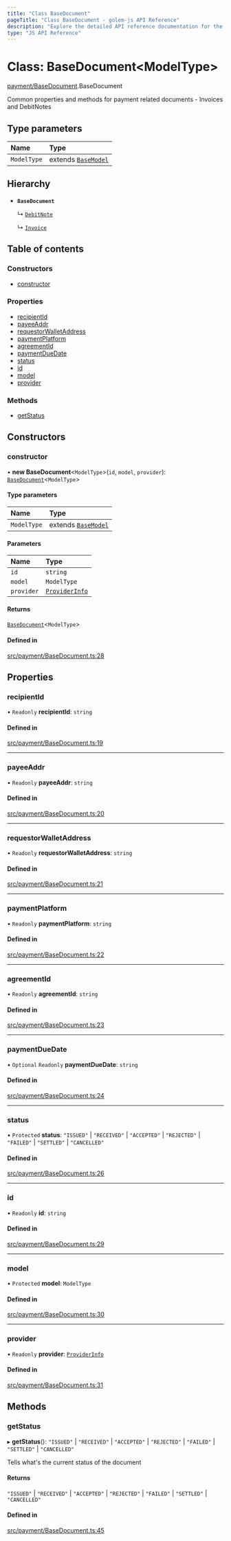 ```yaml
---
title: "Class BaseDocument"
pageTitle: "Class BaseDocument - golem-js API Reference"
description: "Explore the detailed API reference documentation for the Class BaseDocument within the golem-js SDK for the Golem Network."
type: "JS API Reference"
---
```

# Class: BaseDocument\<ModelType\>

[payment/BaseDocument](../modules/payment_BaseDocument).BaseDocument

Common properties and methods for payment related documents - Invoices and DebitNotes

## Type parameters

| Name | Type |
| :------ | :------ |
| `ModelType` | extends [`BaseModel`](../interfaces/payment_BaseDocument.BaseModel) |

## Hierarchy

- **`BaseDocument`**

  ↳ [`DebitNote`](payment_debit_note.DebitNote)

  ↳ [`Invoice`](payment_invoice.Invoice)

## Table of contents

### Constructors

- [constructor](payment_BaseDocument.BaseDocument#constructor)

### Properties

- [recipientId](payment_BaseDocument.BaseDocument#recipientid)
- [payeeAddr](payment_BaseDocument.BaseDocument#payeeaddr)
- [requestorWalletAddress](payment_BaseDocument.BaseDocument#requestorwalletaddress)
- [paymentPlatform](payment_BaseDocument.BaseDocument#paymentplatform)
- [agreementId](payment_BaseDocument.BaseDocument#agreementid)
- [paymentDueDate](payment_BaseDocument.BaseDocument#paymentduedate)
- [status](payment_BaseDocument.BaseDocument#status)
- [id](payment_BaseDocument.BaseDocument#id)
- [model](payment_BaseDocument.BaseDocument#model)
- [provider](payment_BaseDocument.BaseDocument#provider)

### Methods

- [getStatus](payment_BaseDocument.BaseDocument#getstatus)

## Constructors

### constructor

• **new BaseDocument**\<`ModelType`\>(`id`, `model`, `provider`): [`BaseDocument`](payment_BaseDocument.BaseDocument)\<`ModelType`\>

#### Type parameters

| Name | Type |
| :------ | :------ |
| `ModelType` | extends [`BaseModel`](../interfaces/payment_BaseDocument.BaseModel) |

#### Parameters

| Name | Type |
| :------ | :------ |
| `id` | `string` |
| `model` | `ModelType` |
| `provider` | [`ProviderInfo`](../interfaces/market_agreement_agreement.ProviderInfo) |

#### Returns

[`BaseDocument`](payment_BaseDocument.BaseDocument)\<`ModelType`\>

#### Defined in

[src/payment/BaseDocument.ts:28](https://github.com/golemfactory/golem-js/blob/ed1cf1df/src/payment/BaseDocument.ts#L28)

## Properties

### recipientId

• `Readonly` **recipientId**: `string`

#### Defined in

[src/payment/BaseDocument.ts:19](https://github.com/golemfactory/golem-js/blob/ed1cf1df/src/payment/BaseDocument.ts#L19)

___

### payeeAddr

• `Readonly` **payeeAddr**: `string`

#### Defined in

[src/payment/BaseDocument.ts:20](https://github.com/golemfactory/golem-js/blob/ed1cf1df/src/payment/BaseDocument.ts#L20)

___

### requestorWalletAddress

• `Readonly` **requestorWalletAddress**: `string`

#### Defined in

[src/payment/BaseDocument.ts:21](https://github.com/golemfactory/golem-js/blob/ed1cf1df/src/payment/BaseDocument.ts#L21)

___

### paymentPlatform

• `Readonly` **paymentPlatform**: `string`

#### Defined in

[src/payment/BaseDocument.ts:22](https://github.com/golemfactory/golem-js/blob/ed1cf1df/src/payment/BaseDocument.ts#L22)

___

### agreementId

• `Readonly` **agreementId**: `string`

#### Defined in

[src/payment/BaseDocument.ts:23](https://github.com/golemfactory/golem-js/blob/ed1cf1df/src/payment/BaseDocument.ts#L23)

___

### paymentDueDate

• `Optional` `Readonly` **paymentDueDate**: `string`

#### Defined in

[src/payment/BaseDocument.ts:24](https://github.com/golemfactory/golem-js/blob/ed1cf1df/src/payment/BaseDocument.ts#L24)

___

### status

• `Protected` **status**: ``"ISSUED"`` \| ``"RECEIVED"`` \| ``"ACCEPTED"`` \| ``"REJECTED"`` \| ``"FAILED"`` \| ``"SETTLED"`` \| ``"CANCELLED"``

#### Defined in

[src/payment/BaseDocument.ts:26](https://github.com/golemfactory/golem-js/blob/ed1cf1df/src/payment/BaseDocument.ts#L26)

___

### id

• `Readonly` **id**: `string`

#### Defined in

[src/payment/BaseDocument.ts:29](https://github.com/golemfactory/golem-js/blob/ed1cf1df/src/payment/BaseDocument.ts#L29)

___

### model

• `Protected` **model**: `ModelType`

#### Defined in

[src/payment/BaseDocument.ts:30](https://github.com/golemfactory/golem-js/blob/ed1cf1df/src/payment/BaseDocument.ts#L30)

___

### provider

• `Readonly` **provider**: [`ProviderInfo`](../interfaces/market_agreement_agreement.ProviderInfo)

#### Defined in

[src/payment/BaseDocument.ts:31](https://github.com/golemfactory/golem-js/blob/ed1cf1df/src/payment/BaseDocument.ts#L31)

## Methods

### getStatus

▸ **getStatus**(): ``"ISSUED"`` \| ``"RECEIVED"`` \| ``"ACCEPTED"`` \| ``"REJECTED"`` \| ``"FAILED"`` \| ``"SETTLED"`` \| ``"CANCELLED"``

Tells what's the current status of the document

#### Returns

``"ISSUED"`` \| ``"RECEIVED"`` \| ``"ACCEPTED"`` \| ``"REJECTED"`` \| ``"FAILED"`` \| ``"SETTLED"`` \| ``"CANCELLED"``

#### Defined in

[src/payment/BaseDocument.ts:45](https://github.com/golemfactory/golem-js/blob/ed1cf1df/src/payment/BaseDocument.ts#L45)
